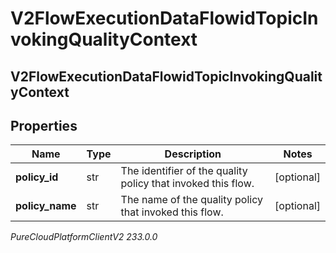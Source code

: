 # V2FlowExecutionDataFlowidTopicInvokingQualityContext

## V2FlowExecutionDataFlowidTopicInvokingQualityContext

## Properties

|Name | Type | Description | Notes|
|------------ | ------------- | ------------- | -------------|
| **policy_id** | str | The identifier of the quality policy that invoked this flow. | [optional] |
| **policy_name** | str | The name of the quality policy that invoked this flow. | [optional] |



_PureCloudPlatformClientV2 233.0.0_
